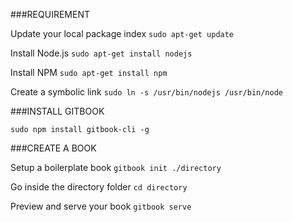 
###REQUIREMENT

Update your local package index
`sudo apt-get update`

Install Node.js
`sudo apt-get install nodejs`

Install NPM
`sudo apt-get install npm`

Create a symbolic link
`sudo ln -s /usr/bin/nodejs /usr/bin/node`


###INSTALL GITBOOK

`sudo npm install gitbook-cli -g`



###CREATE A BOOK

Setup a boilerplate book
`gitbook init ./directory`

Go inside the directory folder
`cd directory`

Preview and serve your book
`gitbook serve`

